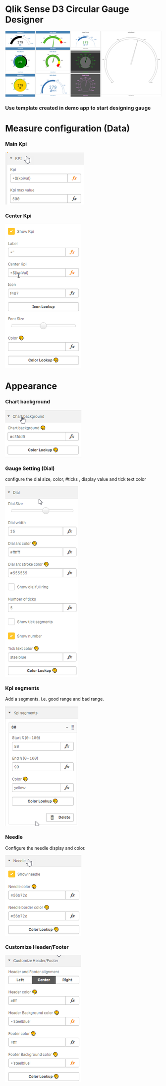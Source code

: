 # Qlik Sense D3 Circular Gauge Designer

![KPIwithImgDisplay](img/circular_gauge.png)

### Use template created in demo app to start designing gauge


# Measure configuration (Data)

### Main Kpi
![mainKpi](img/data_kpi.png)

### Center Kpi
![maincKpi](img/data_ckpi.png)

# Appearance

### Chart background
![chartbg](img/chart-bg.png)

### Gauge Setting (Dial)
configure the dial size, color, #ticks , display value and tick text color
<br>

![dial](img/dial.png)

### Kpi segments
Add a segments. i.e. good range and bad range.
<br>
 
![segments](img/segment.png)

### Needle
Configure the needle display and color.
<br>

![needle](img/needle.png)

### Customize Header/Footer
![headerfooter](img/cusom_header_footer.png)


